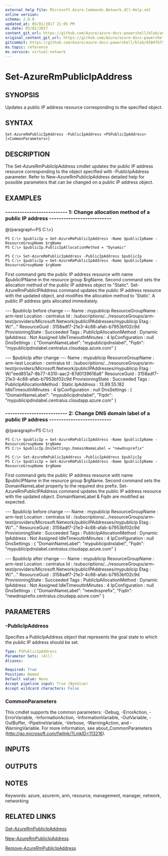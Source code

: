 ```yaml
---
external help file: Microsoft.Azure.Commands.Network.dll-Help.xml
online version:
schema: 2.0.0
updated_at: 05/01/2017 21:05 PM
ms.date: 05/01/2017
content_git_url: https://github.com/Azure/azure-docs-powershell/blob/anne052617/azureps-cmdlets-docs/ResourceManager/AzureRM.Network/v2.2.0/Set-AzureRmPublicIpAddress.md
original_content_git_url: https://github.com/Azure/azure-docs-powershell/blob/anne052617/azureps-cmdlets-docs/ResourceManager/AzureRM.Network/v2.2.0/Set-AzureRmPublicIpAddress.md
gitcommit: https://github.com/Azure/azure-docs-powershell/blob/0589fbf53d27e39e0cf445261d29c64fb0859d62
ms.topic: reference
ms.service: virtual-network
---
```


# Set-AzureRmPublicIpAddress

## SYNOPSIS
Updates a public IP address resource corresponding to the specified object.

## SYNTAX

```
Set-AzureRmPublicIpAddress -PublicIpAddress <PSPublicIpAddress> [<CommonParameters>]
```

## DESCRIPTION
The Set-AzureRmPublicIpAddress cmdlet updates the public IP address resource corresponding to the object specified with -PublicIpAddress parameter.
Refer to New-AzureRmPublicIpAddress detailed help for possible parameters that can be changed on a public IP address object.

## EXAMPLES

### --------------------------  1: Change allocation method of a public IP address  --------------------------
@{paragraph=PS C:\\\>}



```
PS C:\> $publicIp = Get-AzureRmPublicIpAddress -Name $publicIpName -ResourceGroupName $rgName
PS C:\> $publicIp.PublicIpAllocationMethod = "Dynamic"

PS C:\> Set-AzureRmPublicIpAddress -PublicIpAddress $publicIp
PS C:\> $publicIp = Get-AzureRmPublicIpAddress -Name $publicIpName -ResourceGroupName $rgName
```

First command gets the public IP address resource with name $publicIPName in the resource group $rgName.
Second command sets the allocation method of the public IP address object to "Static".
Set-AzureRmPublicIPAddress command updates the public IP address resource with the updated object, and modifies the allocation method to 'Static'.
A public IP address gets allocated immediately.

--- $publicIp before change  ---
Name                     : mypublicip
ResourceGroupName        : arm-test
Location                 : centralus
Id                       : /subscriptions/.../resourceGroups/arm-test/providers/Microsoft.Network/publicIPAddresses/mypublicip
Etag                     : W/"..."
ResourceGuid             : 3158adf7-21e3-4c88-afab-b7953bf02c9d
ProvisioningState        : Succeeded
Tags                     :
PublicIpAllocationMethod : Dynamic
IpAddress                : Not Assigned
IdleTimeoutInMinutes     : 4
IpConfiguration          : null
DnsSettings              : {
                             "DomainNameLabel": "mypublicipdnslabel",
                             "Fqdn": "mypublicipdnslabel.centralus.cloudapp.azure.com"
                           }

--- $publicIp after change ---
Name                     : mypublicip
ResourceGroupName        : arm-test
Location                 : centralus
Id                       : /subscriptions/.../resourceGroups/arm-test/providers/Microsoft.Network/publicIPAddresses/mypublicip
Etag                     : W/"eed851a7-8b77-4310-aac2-87d0139616a8"
ResourceGuid             : 3158adf7-21e3-4c88-afab-b7953bf02c9d
ProvisioningState        : Succeeded
Tags                     :
PublicIpAllocationMethod : Static
IpAddress                : 13.89.55.182
IdleTimeoutInMinutes     : 4
IpConfiguration          : null
DnsSettings              : {
                             "DomainNameLabel": "mypublicipdnslabel",
                             "Fqdn": "mypublicipdnslabel.centralus.cloudapp.azure.com"
                           }

### --------------------------  2: Change DNS domain label of a public IP address  --------------------------
@{paragraph=PS C:\\\>}



```
PS C:\> $publicIp = Get-AzureRmPublicIpAddress -Name $publicIpName -ResourceGroupName $rgName
PS C:\> $publicIp.DnsSettings.DomainNameLabel = "newdnsprefix"

PS C:\> Set-AzureRmPublicIpAddress -PublicIpAddress $publicIp
PS C:\> $publicIp = Get-AzureRmPublicIpAddress -Name $publicIpName -ResourceGroupName $rgName
```

First command gets the public IP address resource with name $publicIPName in the resource group $rgName.
Second command sets the DomainNameLabel property to the required dns prefix.
Set-AzureRmPublicIPAddress command updates the public IP address resource with the updated object.
DomainNameLabel & Fqdn are modified as expected.

--- $publicIp before change  ---
Name                     : mypublicip
ResourceGroupName        : arm-test
Location                 : centralus
Id                       : /subscriptions/.../resourceGroups/arm-test/providers/Microsoft.Network/publicIPAddresses/mypublicip
Etag                     : W/"..."
ResourceGuid             : 3158adf7-21e3-4c88-afab-b7953bf02c9d
ProvisioningState        : Succeeded
Tags                     :
PublicIpAllocationMethod : Dynamic
IpAddress                : Not Assigned
IdleTimeoutInMinutes     : 4
IpConfiguration          : null
DnsSettings              : {
                             "DomainNameLabel": "mypublicipdnslabel",
                             "Fqdn": "mypublicipdnslabel.centralus.cloudapp.azure.com"
                           }

--- $publicIp after change ---
Name                     : mypublicip
ResourceGroupName        : arm-test
Location                 : centralus
Id                       : /subscriptions/.../resourceGroups/arm-test/providers/Microsoft.Network/publicIPAddresses/mypublicip
Etag                     : W/"..."
ResourceGuid             : 3158adf7-21e3-4c88-afab-b7953bf02c9d
ProvisioningState        : Succeeded
Tags                     :
PublicIpAllocationMethod : Dynamic
IpAddress                : Not Assigned
IdleTimeoutInMinutes     : 4
IpConfiguration          : null
DnsSettings              : {
                             "DomainNameLabel": "newdnsprefix",
                             "Fqdn": "newdnsprefix.centralus.cloudapp.azure.com"
                           }

## PARAMETERS

### -PublicIpAddress
Specifies a PublicIpAddress object that represents the goal state to which the public IP address should be set.

```yaml
Type: PSPublicIpAddress
Parameter Sets: (All)
Aliases: 

Required: True
Position: Named
Default value: None
Accept pipeline input: True (ByValue)
Accept wildcard characters: False
```

### CommonParameters
This cmdlet supports the common parameters: -Debug, -ErrorAction, -ErrorVariable, -InformationAction, -InformationVariable, -OutVariable, -OutBuffer, -PipelineVariable, -Verbose, -WarningAction, and -WarningVariable. For more information, see about_CommonParameters (http://go.microsoft.com/fwlink/?LinkID=113216).

## INPUTS

## OUTPUTS

## NOTES
Keywords: azure, azurerm, arm, resource, management, manager, network, networking

## RELATED LINKS

[Get-AzureRmPublicIpAddress]()

[New-AzureRmPublicIpAddress]()

[Remove-AzureRmPublicIpAddress]()

